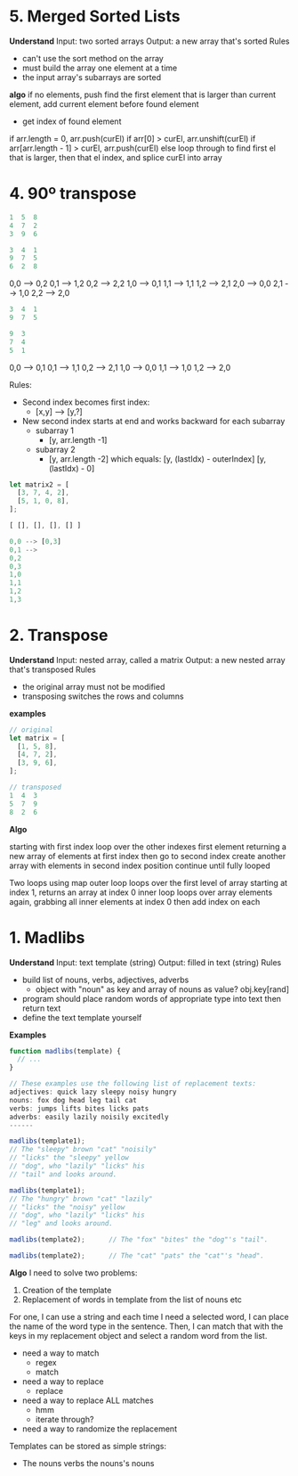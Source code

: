 # 5. Merged Sorted Lists

**Understand**
Input: two sorted arrays
Output: a new array that's sorted
Rules
  * can't use the sort method on the array
  * must build the array one element at a time
  * the input array's subarrays are sorted


**algo**
if no elements, push
find the first element that is larger than current element, add current element before found element
  * get index of found element

if arr.length = 0, arr.push(curEl)
if arr[0] > curEl, arr.unshift(curEl)
if arr[arr.length - 1] > curEl, arr.push(curEl)
else loop through to find first el that is larger, then that el index, and splice curEl into array





# 4. 90º transpose

``` js
1  5  8
4  7  2
3  9  6
```
``` js
3  4  1
9  7  5
6  2  8
```

0,0 --> 0,2
0,1 --> 1,2
0,2 --> 2,2
1,0 --> 0,1
1,1 --> 1,1
1,2 --> 2,1
2,0 --> 0,0
2,1 --> 1,0
2,2 --> 2,0


``` js
3  4  1
9  7  5
```
``` js
9  3
7  4
5  1
```

0,0 --> 0,1
0,1 --> 1,1
0,2 --> 2,1
1,0 --> 0,0
1,1 --> 1,0
1,2 --> 2,0


Rules:
  * Second index becomes first index:
    * [x,y] --> [y,?]
  * New second index starts at end and works backward for each subarray
    * subarray 1
      * [y, arr.length -1]
    * subarray 2
      * [y, arr.length -2]
      which equals:
        [y, (lastIdx) - outerIndex]
        [y, (lastIdx) - 0]


``` js
let matrix2 = [
  [3, 7, 4, 2],
  [5, 1, 0, 8],
];
```

```js
[ [], [], [], [] ]

0,0 --> [0,3]
0,1 --> 
0,2
0,3
1,0
1,1
1,2
1,3
```



# 2. Transpose

**Understand**
Input: nested array, called a matrix
Output: a new nested array that's transposed
Rules
  * the original array must not be modified
  * transposing switches the rows and columns

**examples**

``` js
// original
let matrix = [
  [1, 5, 8],
  [4, 7, 2],
  [3, 9, 6],
];
```

``` js
// transposed
1  4  3
5  7  9
8  2  6
```

**Algo**

starting with first index
loop over the other indexes first element
returning a new array of elements at first index
then go to second index
create another array with elements in second index position
continue until fully looped

Two loops using map
  outer loop loops over the first level of array starting at index 1, returns an array at index 0
  inner loop loops over array elements again, grabbing all inner elements at index 0
  then add index on each








# 1. Madlibs

**Understand**
Input: text template (string)
Output: filled in text (string)
Rules
  * build list of nouns, verbs, adjectives, adverbs
    * object with "noun" as key and array of nouns as value? obj.key[rand]
  * program should place random words of appropriate type into text then return text
  * define the text template yourself

**Examples**
``` js
function madlibs(template) {
  // ...
}

// These examples use the following list of replacement texts:
adjectives: quick lazy sleepy noisy hungry
nouns: fox dog head leg tail cat
verbs: jumps lifts bites licks pats
adverbs: easily lazily noisily excitedly
------

madlibs(template1);
// The "sleepy" brown "cat" "noisily"
// "licks" the "sleepy" yellow
// "dog", who "lazily" "licks" his
// "tail" and looks around.

madlibs(template1);
// The "hungry" brown "cat" "lazily"
// "licks" the "noisy" yellow
// "dog", who "lazily" "licks" his
// "leg" and looks around.

madlibs(template2);      // The "fox" "bites" the "dog"'s "tail".

madlibs(template2);      // The "cat" "pats" the "cat"'s "head".
```

**Algo**
I need to solve two problems:

1. Creation of the template
2. Replacement of words in template from the list of nouns etc

For one, I can use a string and each time I need a selected word, I can place the name of the word type in the sentence. Then, I can match that with the keys in my replacement object and select a random word from the list.

  * need a way to match
    * regex
    * match
  * need a way to replace
    * replace
  * need a way to replace ALL matches
    * hmm
    * iterate through?
  * need a way to randomize the replacement

Templates can be stored as simple strings:
  * The nouns verbs the nouns's nouns